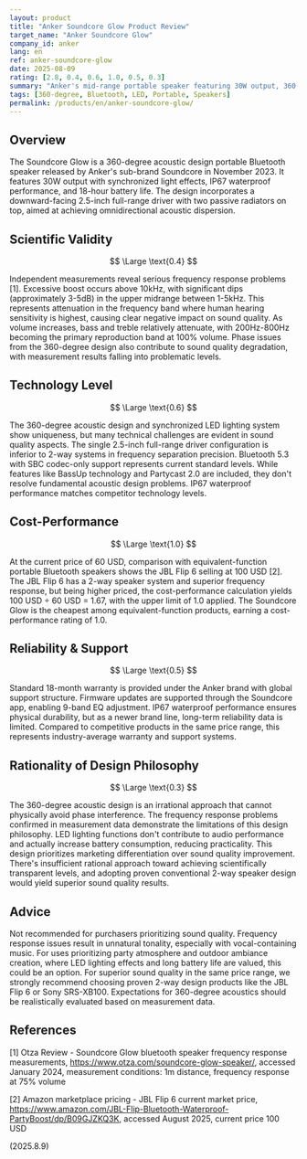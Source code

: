 ```yaml
---
layout: product
title: "Anker Soundcore Glow Product Review"
target_name: "Anker Soundcore Glow"
company_id: anker
lang: en
ref: anker-soundcore-glow
date: 2025-08-09
rating: [2.8, 0.4, 0.6, 1.0, 0.5, 0.3]
summary: "Anker's mid-range portable speaker featuring 30W output, 360-degree sound and light effects. Measurements show significant dips in 1-5kHz range and excessive boost above 10kHz, placing it at scientifically problematic levels"
tags: [360-degree, Bluetooth, LED, Portable, Speakers]
permalink: /products/en/anker-soundcore-glow/
---
```

## Overview

The Soundcore Glow is a 360-degree acoustic design portable Bluetooth speaker released by Anker's sub-brand Soundcore in November 2023. It features 30W output with synchronized light effects, IP67 waterproof performance, and 18-hour battery life. The design incorporates a downward-facing 2.5-inch full-range driver with two passive radiators on top, aimed at achieving omnidirectional acoustic dispersion.

## Scientific Validity

$$ \Large \text{0.4} $$

Independent measurements reveal serious frequency response problems [1]. Excessive boost occurs above 10kHz, with significant dips (approximately 3-5dB) in the upper midrange between 1-5kHz. This represents attenuation in the frequency band where human hearing sensitivity is highest, causing clear negative impact on sound quality. As volume increases, bass and treble relatively attenuate, with 200Hz-800Hz becoming the primary reproduction band at 100% volume. Phase issues from the 360-degree design also contribute to sound quality degradation, with measurement results falling into problematic levels.

## Technology Level

$$ \Large \text{0.6} $$

The 360-degree acoustic design and synchronized LED lighting system show uniqueness, but many technical challenges are evident in sound quality aspects. The single 2.5-inch full-range driver configuration is inferior to 2-way systems in frequency separation precision. Bluetooth 5.3 with SBC codec-only support represents current standard levels. While features like BassUp technology and Partycast 2.0 are included, they don't resolve fundamental acoustic design problems. IP67 waterproof performance matches competitor technology levels.

## Cost-Performance

$$ \Large \text{1.0} $$

At the current price of 60 USD, comparison with equivalent-function portable Bluetooth speakers shows the JBL Flip 6 selling at 100 USD [2]. The JBL Flip 6 has a 2-way speaker system and superior frequency response, but being higher priced, the cost-performance calculation yields 100 USD ÷ 60 USD = 1.67, with the upper limit of 1.0 applied. The Soundcore Glow is the cheapest among equivalent-function products, earning a cost-performance rating of 1.0.

## Reliability & Support

$$ \Large \text{0.5} $$

Standard 18-month warranty is provided under the Anker brand with global support structure. Firmware updates are supported through the Soundcore app, enabling 9-band EQ adjustment. IP67 waterproof performance ensures physical durability, but as a newer brand line, long-term reliability data is limited. Compared to competitive products in the same price range, this represents industry-average warranty and support systems.

## Rationality of Design Philosophy

$$ \Large \text{0.3} $$

The 360-degree acoustic design is an irrational approach that cannot physically avoid phase interference. The frequency response problems confirmed in measurement data demonstrate the limitations of this design philosophy. LED lighting functions don't contribute to audio performance and actually increase battery consumption, reducing practicality. This design prioritizes marketing differentiation over sound quality improvement. There's insufficient rational approach toward achieving scientifically transparent levels, and adopting proven conventional 2-way speaker design would yield superior sound quality results.

## Advice

Not recommended for purchasers prioritizing sound quality. Frequency response issues result in unnatural tonality, especially with vocal-containing music. For uses prioritizing party atmosphere and outdoor ambiance creation, where LED lighting effects and long battery life are valued, this could be an option. For superior sound quality in the same price range, we strongly recommend choosing proven 2-way design products like the JBL Flip 6 or Sony SRS-XB100. Expectations for 360-degree acoustics should be realistically evaluated based on measurement data.

## References

[1] Otza Review - Soundcore Glow bluetooth speaker frequency response measurements, https://www.otza.com/soundcore-glow-speaker/, accessed January 2024, measurement conditions: 1m distance, frequency response at 75% volume

[2] Amazon marketplace pricing - JBL Flip 6 current market price, https://www.amazon.com/JBL-Flip-Bluetooth-Waterproof-PartyBoost/dp/B09GJZKQ3K, accessed August 2025, current price 100 USD

(2025.8.9)


